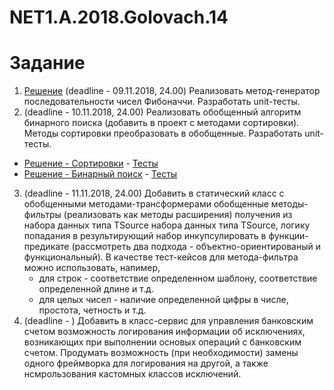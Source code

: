 # NET1.A.2018.Golovach.14

# Задание

1. [Решение](https://github.com/ChristinaGolovach/NET1.A.2018.Golovach.14/blob/master/FibonacciLogic/FibonacciNumbers.cs) (deadline - 09.11.2018, 24.00) Реализовать метод-генератор последовательности чисел Фибоначчи. Разработать unit-тесты.
2. (deadline - 10.11.2018, 24.00) Реализовать обобщенный алгоритм бинарного поиска (добавить в проект с методами сортировки). Методы сортировки преобразовать в обобщенные. Разработать unit-тесты.
* [Решение - Сортировки](https://github.com/ChristinaGolovach/NET1.A.2018.Golovach.01/blob/master/Logic/Sorting.cs) - [Тесты](https://github.com/ChristinaGolovach/NET1.A.2018.Golovach.01/blob/master/Logic.NUnitTests/SortingTests.cs)
* [Решение - Бинарный поиск](https://github.com/ChristinaGolovach/NET1.A.2018.Golovach.01/blob/master/Logic/Search.cs) - [Тесты](https://github.com/ChristinaGolovach/NET1.A.2018.Golovach.01/blob/master/Logic.NUnitTests/SearchTests.cs)
3. (deadline - 11.11.2018, 24.00) Добавить в статический класс с обобщенными методами-трансформерами обобщенные методы-фильтры (реализовать как методы расширения) получения из набора данных типа TSource набора данных типа TSource, логику попадания в результирующий набор инкупсулировать в функции-предикате (рассмотреть два подхода - объектно-ориентированый и функциональный). В качестве тест-кейсов для метода-фильтра можно использовать, напимер,
    * для строк - соответствие определенном шаблону, соответствие определенной длине и т.д.
    * для целых чисел - наличие определенной цифры в числе, простота, четность и т.д.
4. (deadline - ) Добавить в класс-сервис для управления банковским счетом возможность логирования информации об исключениях, возникающих при выполнении основых операций с банковским счетом. Продумать возможность (при необходимости) замены одного фреймворка для логирования на другой, а также нсмрользования кастомных классов исключений.
